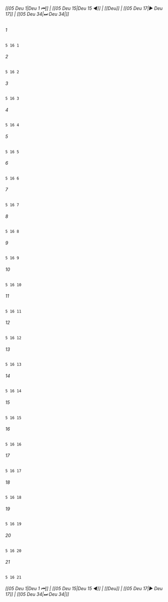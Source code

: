 
###### [[05 Deu 1|Deu 1 ⏮]] | [[05 Deu 15|Deu 15 ◀]] | [[Deu]] | [[05 Deu 17|▶ Deu 17]] | [[05 Deu 34|⏭ Deu 34|]]

###### 1
``` verse
5 16 1 
```
###### 2
``` verse
5 16 2 
```
###### 3
``` verse
5 16 3 
```
###### 4
``` verse
5 16 4 
```
###### 5
``` verse
5 16 5 
```
###### 6
``` verse
5 16 6 
```
###### 7
``` verse
5 16 7 
```
###### 8
``` verse
5 16 8 
```
###### 9
``` verse
5 16 9 
```
###### 10
``` verse
5 16 10 
```
###### 11
``` verse
5 16 11 
```
###### 12
``` verse
5 16 12 
```
###### 13
``` verse
5 16 13 
```
###### 14
``` verse
5 16 14 
```
###### 15
``` verse
5 16 15 
```
###### 16
``` verse
5 16 16 
```
###### 17
``` verse
5 16 17 
```
###### 18
``` verse
5 16 18 
```
###### 19
``` verse
5 16 19 
```
###### 20
``` verse
5 16 20 
```
###### 21
``` verse
5 16 21 
```

###### [[05 Deu 1|Deu 1 ⏮]] | [[05 Deu 15|Deu 15 ◀]] | [[Deu]] | [[05 Deu 17|▶ Deu 17]] | [[05 Deu 34|⏭ Deu 34|]]

